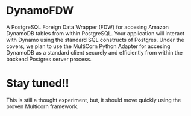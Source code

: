 # DynamoFDW

A PostgreSQL Foreign Data Wrapper (FDW) for accesing Amazon DynamoDB tables from within PostgreSQL.   Your application will interact with Dynamo using the standard SQL constructs of Postgres.   Under the covers, we plan to use the MultiCorn Python Adapter for accesing DynamoDB as a standard client securely and efficiently from within the backend Postgres server process.

# Stay tuned!!
This is still a thought experiment, but, it should move quickly using the proven Multicorn framework.
